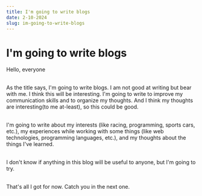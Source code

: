 ```yaml
---
title: I'm going to write blogs
date: 2-10-2024
slug: im-going-to-write-blogs
---
```


# I'm going to write blogs

Hello, everyone

\
As the title says, I'm going to write blogs. I am not good at writing but bear with me. I think this will be
interesting. I'm going to write to improve my communication skills and to organize my thoughts. And I think my thoughts are
interesting(to me at-least), so this could be good.

\
I'm going to write about my interests (like racing, programming, sports cars, etc.), my experiences while working with some things
(like web technologies, programming languages, etc.), and my thoughts about the things I've learned.

\
I don't know if anything in this blog will be useful to anyone, but I'm going to try.

\
That's all I got for now. Catch you in the next one.
